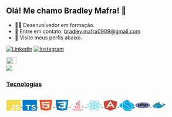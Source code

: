 ## Olá! Me chamo Bradley Mafra! 👋

- 👨‍💻 Desenvolvedor em formação.
- 📱 Entre em contato: bradley.mafra0909@gmail.com
- 👀 Visite meus perfis abaixo.


[![Linkedin](https://img.shields.io/badge/LinkedIn-0077B5?style=for-the-badge&logo=linkedin&logoColor=white)](https://www.linkedin.com/in/bradley-mafra-21148120b/) [![Instagram](https://img.shields.io/badge/Instagram-E4405F?style=for-the-badge&logo=instagram&logoColor=white)](https://www.instagram.com/bradley_mafra/) 

<div>
  <a href="https://www.buymeacoffee.com/bradleymafD">
  <img height="18rem" width="28rem" src="https://camo.githubusercontent.com/06f2e0f4815fea1a857306266e85d4f04b8e37ebb99114a5c31bc817ed5de0a7/68747470733a2f2f696d672e6275796d6561636f666665652e636f6d2f627574746f6e2d6170692f3f746578743d427579206d65206120636f6666656526656d6f6a693d26736c75673d4369726c6f726d26627574746f6e5f636f6c6f75723d42443546464626666f6e745f636f6c6f75723d66666666666626666f6e745f66616d696c793d4c61746f266f75746c696e655f636f6c6f75723d30303030303026636f666665655f636f6c6f75723d464644443030"/>
</div>
<div align="start">
  <a href="https://github.com/BradleyMafra">
  <img height="180em" src="https://github-readme-stats.vercel.app/api/top-langs/?username=BradleyMafra&layout=compact&langs_count=7&theme=midnight-purple"/>
</div>


### Tecnologias

 <div style="display: inline_block"><br>
  <img align="center" alt="Bradley-Js" height="30" width="40" src="https://raw.githubusercontent.com/devicons/devicon/master/icons/javascript/javascript-plain.svg">
  <img align="center" alt="Bradley-typescript" height="30" width="40" src="https://raw.githubusercontent.com/devicons/devicon/master/icons/typescript/typescript-plain.svg">
  <img align="center" alt="Bradley-HTML" height="30" width="40" src="https://raw.githubusercontent.com/devicons/devicon/master/icons/html5/html5-original.svg">
  <img align="center" alt="Bradley-CSS" height="30" width="40" src="https://raw.githubusercontent.com/devicons/devicon/master/icons/css3/css3-original.svg">
  <img align="center" alt="Bradley-Java" height="30" width="40" src="https://raw.githubusercontent.com/devicons/devicon/master/icons/java/java-plain.svg">
  <img align="center" alt="Bradley-React-original" height="30" width="40" src="https://raw.githubusercontent.com/devicons/devicon/master/icons/react/react-original.svg">
  <img align="center" alt="Bradley-Angular" height="30" width="40" src="https://raw.githubusercontent.com/devicons/devicon/master/icons/angularjs/angularjs-plain.svg">
  <img align="center" alt="Bradley-Dart" height="30" width="40" src="https://raw.githubusercontent.com/devicons/devicon/master/icons/dart/dart-plain.svg">
  <img align="center" alt="Bradley-Dart" height="30" width="40" src="https://raw.githubusercontent.com/devicons/devicon/master/icons/php/php-original.svg">
  <img align="center" alt="Bradley-Dart" height="30" width="40" src="https://raw.githubusercontent.com/devicons/devicon/master/icons/docker/docker-original.svg">
<div/>
 
 
 
 
 
 
 
 

